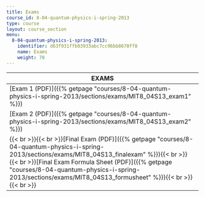 ```yaml
---
title: Exams
course_id: 8-04-quantum-physics-i-spring-2013
type: course
layout: course_section
menu:
  8-04-quantum-physics-i-spring-2013:
    identifier: d63f931ffb03933abc7cc96bb8670ff8
    name: Exams
    weight: 70
---
```

| EXAMS |
| --- |
| [Exam 1 (PDF)]({{% getpage "courses/8-04-quantum-physics-i-spring-2013/sections/exams/MIT8_04S13_exam1" %}}) |
| [Exam 2 (PDF)]({{% getpage "courses/8-04-quantum-physics-i-spring-2013/sections/exams/MIT8_04S13_exam2" %}}) |
| {{< br >}}{{< br >}}[Final Exam (PDF)]({{% getpage "courses/8-04-quantum-physics-i-spring-2013/sections/exams/MIT8_04S13_finalexam" %}}){{< br >}}{{< br >}}[Final Exam Formula Sheet (PDF)]({{% getpage "courses/8-04-quantum-physics-i-spring-2013/sections/exams/MIT8_04S13_formusheet" %}}){{< br >}}{{< br >}}